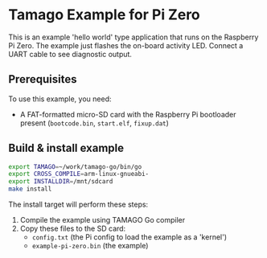 # Tamago Example for Pi Zero

This is an example 'hello world' type application that runs on the Raspberry Pi Zero.  The example just flashes the on-board activity LED.  Connect a UART cable to see diagnostic output.

## Prerequisites

To use this example, you need:

* A FAT-formatted micro-SD card with the Raspberry Pi bootloader present (`bootcode.bin`, `start.elf`, `fixup.dat`)

## Build & install example

```sh
export TAMAGO=~/work/tamago-go/bin/go
export CROSS_COMPILE=arm-linux-gnueabi-
export INSTALLDIR=/mnt/sdcard
make install
```

The install target will perform these steps:

1. Compile the example using TAMAGO Go compiler
2. Copy these files to the SD card:
    * `config.txt`          (the Pi config to load the example as a 'kernel')
    * `example-pi-zero.bin` (the example)

